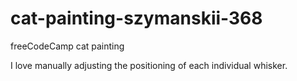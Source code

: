 # cat-painting-szymanskii-368
freeCodeCamp cat painting

I love manually adjusting the positioning of each individual whisker.